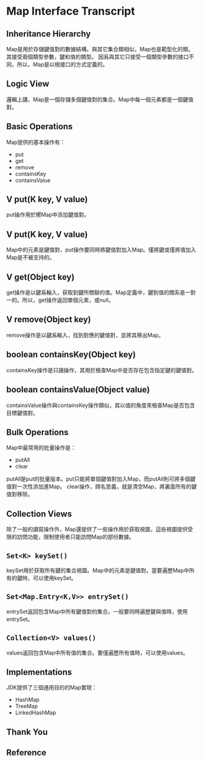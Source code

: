 # Map Interface Transcript

## Inheritance Hierarchy

Map是用於存儲鍵值對的數據結構。與其它集合類相似，Map也是範型化的類。其接受兩個類型參數，鍵和值的類型。
因𤔡與其它只接受一個類型參數的接口不同，所以，Map是以根接口的方式定義的。

## Logic View

邏輯上講，Map是一個存儲多個鍵值對的集合。Map中每一個元素都是一個鍵值對。

## Basic Operations

Map提供的基本操作有：

* put
* get
* remove
* containsKey
* containsValue

## V put(K key, V value)

put操作用於嚮Map中添加鍵值對。

## V put(K key, V value)

Map中的元素是鍵值對，put操作要同時將鍵值對加入Map。僅將鍵或僅將值加入Map是不被支持的。

## V get(Object key)

get操作是以鍵𤔡輪入，获取到鍵所關聯的值。Map定義中，鍵到值的關系是一對一的。所以，get操作返回單個元素，或null。

## V remove(Object key)

remove操作是以鍵𤔡輸入，找到對應的鍵值對，並將其移出Map。

## boolean containsKey(Object key)

containsKey操作是只讀操作，其用於檢查Map中是否存在包含指定鍵的鍵值對。

## boolean containsValue(Object value)

containsValue操作與containsKey操作類似，其以值的⻆度來檢查Map是否包含目標鍵值對。

## Bulk Operations

Map中最常用的批量操作是：

* putAll
* clear

putAll是put的批量版本。put只能將單個鍵值對加入Map，而putAll則可將多個鍵值對一次性添加進Map。
clear操作，頋名思義，就是清空Map，將裏面所有的鍵值對移除。

## Collection Views

除了一般的讀寫操作外，Map還提供了一些操作用於获取視圖，這些視圖提供受限的訪問功能，限制使用者只能訪問Map的部份數據。

## `Set<K> keySet()`

keySet用於获取所有鍵的集合視圖。Map中的元素是鍵值對。當要遍歷Map中所有的鍵時，可以使用keySet。

## `Set<Map.Entry<K,V>> entrySet()`

entrySet返回包含Map中所有鍵值對的集合。一般要同時遍歷鍵與值時，使用entrySet。

## `Collection<V> values()`

values返回包含Map中所有值的集合。要僅遍歷所有值時，可以使用values。

## Implementations

JDK提供了三個通用目的的Map實現：

* HashMap
* TreeMap
* LinkedHashMap

## Thank You

## Reference